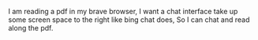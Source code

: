 I am reading a pdf in my brave browser, I want a chat interface take up some screen space to the right like bing chat does, So I can chat and read along the pdf.